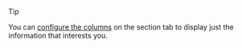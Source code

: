 <!-- markdownlint-disable-file MD041 -->
> [!TIP]
> You can [configure the columns][3] on the section tab to display just the information that interests you.

[3]: ../getting-started/changing-column-view.md
